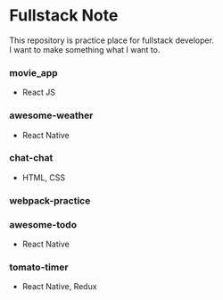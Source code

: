 # Fullstack Note
This repository is practice place for fullstack developer.  
I want to make something what I want to.  


### movie_app
- React JS

### awesome-weather
- React Native

### chat-chat
- HTML, CSS

### webpack-practice

### awesome-todo
- React Native

### tomato-timer
- React Native, Redux
